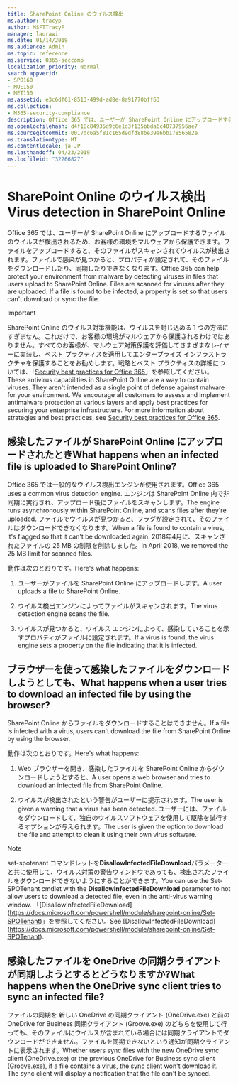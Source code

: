 ```yaml
---
title: SharePoint Online のウイルス検出
ms.author: tracyp
author: MSFTTracyP
manager: laurawi
ms.date: 01/14/2019
ms.audience: Admin
ms.topic: reference
ms.service: O365-seccomp
localization_priority: Normal
search.appverid:
- SPO160
- MOE150
- MET150
ms.assetid: e3c6df61-8513-499d-ad8e-8a91770bff63
ms.collection:
- M365-security-compliance
description: Office 365 では、ユーザーが SharePoint Online にアップロードするファイルのウイルスが検出されるため、お客様の環境をマルウェアから保護できます。ファイルをアップロードすると、そのファイルがスキャンされてウイルスが検出されます。ファイルで感染が見つかると、プロパティが設定されて、そのファイルをダウンロードしたり、同期したりできなくなります。
ms.openlocfilehash: d4f18c84935d9c6e1d3f135bbda6c40737956ae7
ms.sourcegitcommit: 0017dc6a5f81c165d9dfd88be39a6bb17856582e
ms.translationtype: MT
ms.contentlocale: ja-JP
ms.lasthandoff: 04/23/2019
ms.locfileid: "32266827"
---
```

# <a name="virus-detection-in-sharepoint-online"></a><span data-ttu-id="31b02-105">SharePoint Online のウイルス検出</span><span class="sxs-lookup"><span data-stu-id="31b02-105">Virus detection in SharePoint Online</span></span>

<span data-ttu-id="31b02-p102">Office 365 では、ユーザーが SharePoint Online にアップロードするファイルのウイルスが検出されるため、お客様の環境をマルウェアから保護できます。ファイルをアップロードすると、そのファイルがスキャンされてウイルスが検出されます。ファイルで感染が見つかると、プロパティが設定されて、そのファイルをダウンロードしたり、同期したりできなくなります。</span><span class="sxs-lookup"><span data-stu-id="31b02-p102">Office 365 can help protect your environment from malware by detecting viruses in files that users upload to SharePoint Online. Files are scanned for viruses after they are uploaded. If a file is found to be infected, a property is set so that users can't download or sync the file.</span></span>
  
> [!IMPORTANT]
> <span data-ttu-id="31b02-p103">SharePoint Online のウイルス対策機能は、ウイルスを封じ込める 1 つの方法にすぎません。これだけで、お客様の環境がマルウェアから保護されるわけではありません。すべてのお客様が、マルウェア対策保護を評価してさまざまなレイヤーに実装し、ベスト プラクティスを適用してエンタープライズ インフラストラクチャを保護することをお勧めします。戦略とベスト プラクティスの詳細については、「[Security best practices for Office 365](security-best-practices.md)」を参照してください。</span><span class="sxs-lookup"><span data-stu-id="31b02-p103">These antivirus capabilities in SharePoint Online are a way to contain viruses. They aren't intended as a single point of defense against malware for your environment. We encourage all customers to assess and implement antimalware protection at various layers and apply best practices for securing your enterprise infrastructure. For more information about strategies and best practices, see [Security best practices for Office 365](security-best-practices.md).</span></span> 
  
## <a name="what-happens-when-an-infected-file-is-uploaded-to-sharepoint-online"></a><span data-ttu-id="31b02-113">感染したファイルが SharePoint Online にアップロードされたとき</span><span class="sxs-lookup"><span data-stu-id="31b02-113">What happens when an infected file is uploaded to SharePoint Online?</span></span>

<span data-ttu-id="31b02-114">Office 365 では一般的なウイルス検出エンジンが使用されます。</span><span class="sxs-lookup"><span data-stu-id="31b02-114">Office 365 uses a common virus detection engine.</span></span> <span data-ttu-id="31b02-115">エンジンは SharePoint Online 内で非同期に実行され、アップロード後にファイルをスキャンします。</span><span class="sxs-lookup"><span data-stu-id="31b02-115">The engine runs asynchronously within SharePoint Online, and scans files after they're uploaded.</span></span> <span data-ttu-id="31b02-116">ファイルでウイルスが見つかると、フラグが設定されて、そのファイルはダウンロードできなくなります。</span><span class="sxs-lookup"><span data-stu-id="31b02-116">When a file is found to contain a virus, it's flagged so that it can't be downloaded again.</span></span> <span data-ttu-id="31b02-117">2018年4月に、スキャンされたファイルの 25 MB の制限を削除しました。</span><span class="sxs-lookup"><span data-stu-id="31b02-117">In April 2018, we removed the 25 MB limit for scanned files.</span></span>
  
<span data-ttu-id="31b02-118">動作は次のとおりです。</span><span class="sxs-lookup"><span data-stu-id="31b02-118">Here's what happens:</span></span>
  
1. <span data-ttu-id="31b02-119">ユーザーがファイルを SharePoint Online にアップロードします。</span><span class="sxs-lookup"><span data-stu-id="31b02-119">A user uploads a file to SharePoint Online.</span></span>
    
2. <span data-ttu-id="31b02-120">ウイルス検出エンジンによってファイルがスキャンされます。</span><span class="sxs-lookup"><span data-stu-id="31b02-120">The virus detection engine scans the file.</span></span>
    
3. <span data-ttu-id="31b02-121">ウイルスが見つかると、ウイルス エンジンによって、感染していることを示すプロパティがファイルに設定されます。</span><span class="sxs-lookup"><span data-stu-id="31b02-121">If a virus is found, the virus engine sets a property on the file indicating that it is infected.</span></span>
    
## <a name="what-happens-when-a-user-tries-to-download-an-infected-file-by-using-the-browser"></a><span data-ttu-id="31b02-122">ブラウザーを使って感染したファイルをダウンロードしようとしても、</span><span class="sxs-lookup"><span data-stu-id="31b02-122">What happens when a user tries to download an infected file by using the browser?</span></span>

<span data-ttu-id="31b02-123">SharePoint Online からファイルをダウンロードすることはできません。</span><span class="sxs-lookup"><span data-stu-id="31b02-123">If a file is infected with a virus, users can't download the file from SharePoint Online by using the browser.</span></span>
  
<span data-ttu-id="31b02-124">動作は次のとおりです。</span><span class="sxs-lookup"><span data-stu-id="31b02-124">Here's what happens:</span></span>
  
1. <span data-ttu-id="31b02-125">Web ブラウザーを開き、感染したファイルを SharePoint Online からダウンロードしようとすると、</span><span class="sxs-lookup"><span data-stu-id="31b02-125">A user opens a web browser and tries to download an infected file from SharePoint Online.</span></span>
    
2. <span data-ttu-id="31b02-126">ウイルスが検出されたという警告がユーザーに提示されます。</span><span class="sxs-lookup"><span data-stu-id="31b02-126">The user is given a warning that a virus has been detected.</span></span> <span data-ttu-id="31b02-127">ユーザーには、ファイルをダウンロードして、独自のウイルスソフトウェアを使用して駆除を試行するオプションが与えられます。</span><span class="sxs-lookup"><span data-stu-id="31b02-127">The user is given the option to download the file and attempt to clean it using their own virus software.</span></span>

> [!NOTE]
> <span data-ttu-id="31b02-128">set-spotenant コマンドレットを**DisallowInfectedFileDownload**パラメーターと共に使用して、ウイルス対策の警告ウィンドウであっても、検出されたファイルをダウンロードできないようにすることができます。</span><span class="sxs-lookup"><span data-stu-id="31b02-128">You can use the Set-SPOTenant cmdlet with the **DisallowInfectedFileDownload** parameter to not allow users to download a detected file, even in the anti-virus warning window.</span></span> <span data-ttu-id="31b02-129">「[DisallowInfectedFileDownload] (https://docs.microsoft.com/powershell/module/sharepoint-online/Set-SPOTenant)」を参照してください。</span><span class="sxs-lookup"><span data-stu-id="31b02-129">See [DisallowInfectedFileDownload] (https://docs.microsoft.com/powershell/module/sharepoint-online/Set-SPOTenant).</span></span>
    
## <a name="what-happens-when-the-onedrive-sync-client-tries-to-sync-an-infected-file"></a><span data-ttu-id="31b02-130">感染したファイルを OneDrive の同期クライアントが同期しようとするとどうなりますか?</span><span class="sxs-lookup"><span data-stu-id="31b02-130">What happens when the OneDrive sync client tries to sync an infected file?</span></span>

<span data-ttu-id="31b02-p107">ファイルの同期を 新しい OneDrive の同期クライアント (OneDrive.exe) と前の OneDrive for Business 同期クライアント (Groove.exe) のどちらを使用して行っても、そのファイルにウイルスが含まれている場合には同期クライアントでダウンロードができません。ファイルを同期できないという通知が同期クライアントに表示されます。</span><span class="sxs-lookup"><span data-stu-id="31b02-p107">Whether users sync files with the new OneDrive sync client (OneDrive.exe) or the previous OneDrive for Business sync client (Groove.exe), if a file contains a virus, the sync client won't download it. The sync client will display a notification that the file can't be synced.</span></span>
  

